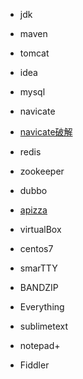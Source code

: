 
+ jdk
+ maven
+ tomcat
+ idea
+ mysql
+ navicate
+ [navicate破解](https://www.cnblogs.com/88223100/p/Crack_Navicat_Premium_With_Navicat_Keygen.html)
+ redis
+ zookeeper
+ dubbo
+ [apizza](http://apizza.net/pro/)

+ virtualBox
+ centos7
+ smarTTY

+ BANDZIP
+ Everything
+ sublimetext
+ notepad+
+ Fiddler

